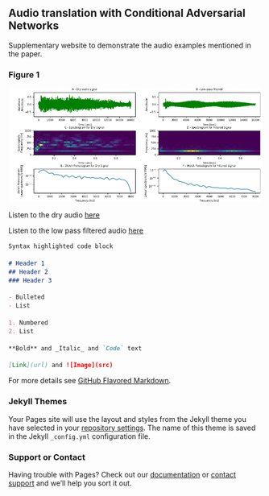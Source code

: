 ## Audio translation with Conditional Adversarial Networks
Supplementary website to demonstrate the audio examples mentioned in the paper.

### Figure 1
![Figure 1](https://github.com/AhmadMoussa/cGAN-audio-translation/blob/master/Plots.png)

Listen to the dry audio [here](https://github.com/AhmadMoussa/cGAN-audio-translation/blob/master/Synth%20Stab.wav)

Listen to the low pass filtered audio [here](https://github.com/AhmadMoussa/cGAN-audio-translation/blob/master/Synth%20Stab.wav)


```markdown
Syntax highlighted code block

# Header 1
## Header 2
### Header 3

- Bulleted
- List

1. Numbered
2. List

**Bold** and _Italic_ and `Code` text

[Link](url) and ![Image](src)
```

For more details see [GitHub Flavored Markdown](https://guides.github.com/features/mastering-markdown/).

### Jekyll Themes

Your Pages site will use the layout and styles from the Jekyll theme you have selected in your [repository settings](https://github.com/AhmadMoussa/AhmadMoussa.github.io/settings). The name of this theme is saved in the Jekyll `_config.yml` configuration file.

### Support or Contact

Having trouble with Pages? Check out our [documentation](https://help.github.com/categories/github-pages-basics/) or [contact support](https://github.com/contact) and we’ll help you sort it out.
